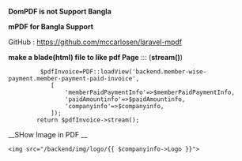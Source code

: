 __DomPDF is not Support Bangla__

__mPDF for Bangla Support__

GitHub : https://github.com/mccarlosen/laravel-mpdf


__make a blade(html) file to like pdf Page__ :::  (__stream()__)

```
         $pdfInvoice=PDF::loadView('backend.member-wise-payment.member-payment-paid-invoice',
            [
                'memberPaidPaymentInfo'=>$memberPaidPaymentInfo,
                'paidAmountinfo'=>$paidAmountinfo,
                'companyinfo'=>$companyinfo,
            ]);
        return $pdfInvoice->stream();
```

__SHow Image in PDF __
```
<img src="/backend/img/logo/{{ $companyinfo->Logo }}">
```

